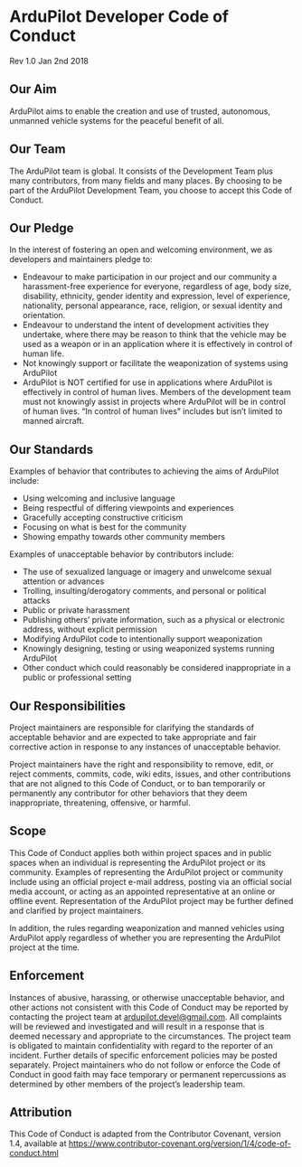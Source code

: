 ArduPilot Developer Code of Conduct
===================================

Rev 1.0 Jan 2nd 2018

Our Aim
-------

ArduPilot aims to enable the creation and use of trusted, autonomous,
unmanned vehicle systems for the peaceful benefit of all.

Our Team
--------

The ArduPilot team is global. It consists of the Development Team plus
many contributors, from many fields and many places. By choosing to be
part of the ArduPilot Development Team, you choose to accept this Code
of Conduct.

Our Pledge
----------

In the interest of fostering an open and welcoming environment, we as
developers and maintainers pledge to:

-   Endeavour to make participation in our project and our community a
    harassment-free experience for everyone, regardless of age, body
    size, disability, ethnicity, gender identity and expression, level
    of experience, nationality, personal appearance, race, religion, or
    sexual identity and orientation.
-   Endeavour to understand the intent of development activities they
    undertake, where there may be reason to think that the vehicle may
    be used as a weapon or in an application where it is effectively in
    control of human life.
-   Not knowingly support or facilitate the weaponization of systems
    using ArduPilot
-   ArduPilot is NOT certified for use in applications where ArduPilot
    is effectively in control of human lives. Members of the development
    team must not knowingly assist in projects where ArduPilot will be
    in control of human lives. “In control of human lives” includes but
    isn’t limited to manned aircraft.

Our Standards
-------------

Examples of behavior that contributes to achieving the aims of ArduPilot
include:

-   Using welcoming and inclusive language
-   Being respectful of differing viewpoints and experiences
-   Gracefully accepting constructive criticism
-   Focusing on what is best for the community
-   Showing empathy towards other community members

Examples of unacceptable behavior by contributors include:

-   The use of sexualized language or imagery and unwelcome sexual
    attention or advances
-   Trolling, insulting/derogatory comments, and personal or political
    attacks
-   Public or private harassment
-   Publishing others’ private information, such as a physical or
    electronic address, without explicit permission
-   Modifying ArduPilot code to intentionally support weaponization
-   Knowingly designing, testing or using weaponized systems running
    ArduPilot
-   Other conduct which could reasonably be considered inappropriate in
    a public or professional setting

Our Responsibilities
--------------------

Project maintainers are responsible for clarifying the standards of
acceptable behavior and are expected to take appropriate and fair
corrective action in response to any instances of unacceptable behavior.

Project maintainers have the right and responsibility to remove, edit,
or reject comments, commits, code, wiki edits, issues, and other
contributions that are not aligned to this Code of Conduct, or to ban
temporarily or permanently any contributor for other behaviors that they
deem inappropriate, threatening, offensive, or harmful.

Scope
-----

This Code of Conduct applies both within project spaces and in public
spaces when an individual is representing the ArduPilot project or its
community. Examples of representing the ArduPilot project or community
include using an official project e-mail address, posting via an
official social media account, or acting as an appointed representative
at an online or offline event. Representation of the ArduPilot project
may be further defined and clarified by project maintainers.

In addition, the rules regarding weaponization and manned vehicles using
ArduPilot apply regardless of whether you are representing the ArduPilot
project at the time.

Enforcement
-----------

Instances of abusive, harassing, or otherwise unacceptable behavior, and
other actions not consistent with this Code of Conduct may be reported
by contacting the project team at <ardupilot.devel@gmail.com>. All
complaints will be reviewed and investigated and will result in a
response that is deemed necessary and appropriate to the circumstances.
The project team is obligated to maintain confidentiality with regard to
the reporter of an incident. Further details of specific enforcement
policies may be posted separately. Project maintainers who do not follow
or enforce the Code of Conduct in good faith may face temporary or
permanent repercussions as determined by other members of the project’s
leadership team.

Attribution
-----------

This Code of Conduct is adapted from the Contributor Covenant, version
1.4, available at
<https://www.contributor-covenant.org/version/1/4/code-of-conduct.html>
